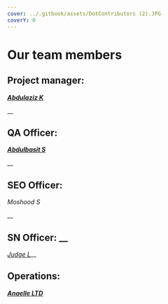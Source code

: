 ```yaml
---
cover: ../.gitbook/assets/DotContributors (2).JPG
coverY: 0
---
```


# Our team members

## Project manager:

__[_Abdulaziz K_](https://twitter.com/akdatti94)__

__

## QA Officer:

__[_Abdulbasit S_](https://twitter.com/DocAmoka)__

__

## SEO Officer:

_Moshood S_

__

## SN Officer: __&#x20;

[_Judge L_](https://twitter.com/Grizz375)__



## Operations:

__[_Anaelle LTD_](https://t.me/AnaelleLTD)__

